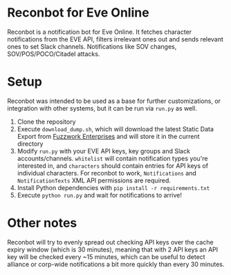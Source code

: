 Reconbot for Eve Online
=======================

Reconbot is a notification bot for Eve Online.
It fetches character notifications from the EVE API, filters irrelevant ones out and sends relevant ones to set Slack channels.
Notifications like SOV changes, SOV/POS/POCO/Citadel attacks.

# Setup

Reconbot was intended to be used as a base for further customizations, or integration with other systems, but it can be run via `run.py` as well.

1. Clone the repository
2. Execute `download_dump.sh`, which will download the latest Static Data Export from [Fuzzwork Enterprises](https://www.fuzzwork.co.uk/) and will store it in the current directory
3. Modify `run.py` with your EVE API keys, key groups and Slack accounts/channels.
`whitelist` will contain notification types you're interested in, and `characters` should contain entries for API keys of individual characters. For reconbot to work, `Notifications` and `NotificationTexts` XML API permissions are required.
4. Install Python dependencies with `pip install -r requirements.txt`
5. Execute `python run.py` and wait for notifications to arrive!

# Other notes

Reconbot will try to evenly spread out checking API keys over the cache expiry window (which is 30 minutes), meaning that with 2 API keys an API key will be checked every ~15 minutes, which can be useful to detect alliance or corp-wide notifications a bit more quickly than every 30 minutes.

